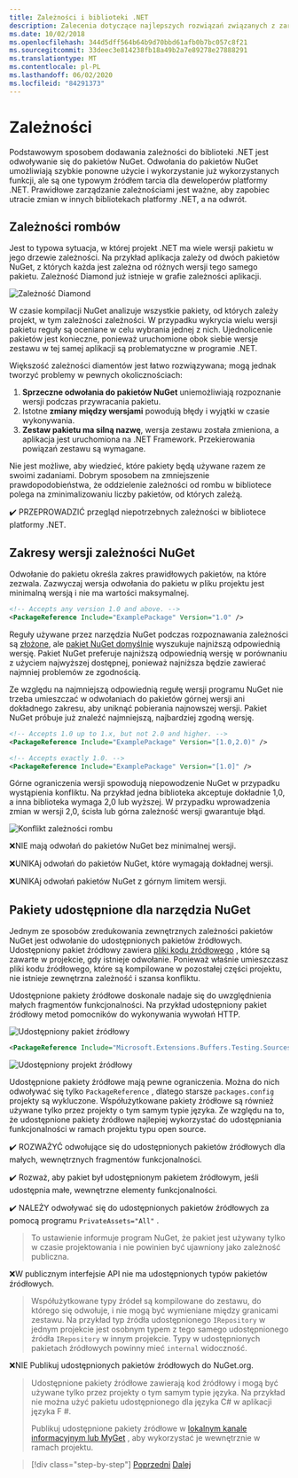 ```yaml
---
title: Zależności i biblioteki .NET
description: Zalecenia dotyczące najlepszych rozwiązań związanych z zarządzaniem zależnościami NuGet w bibliotekach platformy .NET.
ms.date: 10/02/2018
ms.openlocfilehash: 344d5dff564b64b9d70bbd61afb0b7bc057c8f21
ms.sourcegitcommit: 33deec3e814238fb18a49b2a7e89278e27888291
ms.translationtype: MT
ms.contentlocale: pl-PL
ms.lasthandoff: 06/02/2020
ms.locfileid: "84291373"
---
```

# <a name="dependencies"></a>Zależności

Podstawowym sposobem dodawania zależności do biblioteki .NET jest odwoływanie się do pakietów NuGet. Odwołania do pakietów NuGet umożliwiają szybkie ponowne użycie i wykorzystanie już wykorzystanych funkcji, ale są one typowym źródłem tarcia dla deweloperów platformy .NET. Prawidłowe zarządzanie zależnościami jest ważne, aby zapobiec utracie zmian w innych bibliotekach platformy .NET, a na odwrót.

## <a name="diamond-dependencies"></a>Zależności rombów

Jest to typowa sytuacja, w której projekt .NET ma wiele wersji pakietu w jego drzewie zależności. Na przykład aplikacja zależy od dwóch pakietów NuGet, z których każda jest zależna od różnych wersji tego samego pakietu. Zależność Diamond już istnieje w grafie zależności aplikacji.

![Zależność Diamond](./media/dependencies/diamond-dependency.png "Zależność Diamond")

W czasie kompilacji NuGet analizuje wszystkie pakiety, od których zależy projekt, w tym zależności zależności. W przypadku wykrycia wielu wersji pakietu reguły są oceniane w celu wybrania jednej z nich. Ujednolicenie pakietów jest konieczne, ponieważ uruchomione obok siebie wersje zestawu w tej samej aplikacji są problematyczne w programie .NET.

Większość zależności diamentów jest łatwo rozwiązywana; mogą jednak tworzyć problemy w pewnych okolicznościach:

1. **Sprzeczne odwołania do pakietów NuGet** uniemożliwiają rozpoznanie wersji podczas przywracania pakietu.
2. Istotne **zmiany między wersjami** powodują błędy i wyjątki w czasie wykonywania.
3. **Zestaw pakietu ma silną nazwę**, wersja zestawu została zmieniona, a aplikacja jest uruchomiona na .NET Framework. Przekierowania powiązań zestawu są wymagane.

Nie jest możliwe, aby wiedzieć, które pakiety będą używane razem ze swoimi zadaniami. Dobrym sposobem na zmniejszenie prawdopodobieństwa, że oddzielenie zależności od rombu w bibliotece polega na zminimalizowaniu liczby pakietów, od których zależą.

✔️ PRZEPROWADZIĆ przegląd niepotrzebnych zależności w bibliotece platformy .NET.

## <a name="nuget-dependency-version-ranges"></a>Zakresy wersji zależności NuGet

Odwołanie do pakietu określa zakres prawidłowych pakietów, na które zezwala. Zazwyczaj wersja odwołania do pakietu w pliku projektu jest minimalną wersją i nie ma wartości maksymalnej.

```xml
<!-- Accepts any version 1.0 and above. -->
<PackageReference Include="ExamplePackage" Version="1.0" />
```

Reguły używane przez narzędzia NuGet podczas rozpoznawania zależności są [złożone](/nuget/consume-packages/dependency-resolution), ale [pakiet NuGet domyślnie](/nuget/consume-packages/install-use-packages-visual-studio#install-and-update-options) wyszukuje najniższą odpowiednią wersję. Pakiet NuGet preferuje najniższą odpowiednią wersję w porównaniu z użyciem najwyższej dostępnej, ponieważ najniższa będzie zawierać najmniej problemów ze zgodnością.

Ze względu na najmniejszą odpowiednią regułę wersji programu NuGet nie trzeba umieszczać w odwołaniach do pakietów górnej wersji ani dokładnego zakresu, aby uniknąć pobierania najnowszej wersji. Pakiet NuGet próbuje już znaleźć najmniejszą, najbardziej zgodną wersję.

```xml
<!-- Accepts 1.0 up to 1.x, but not 2.0 and higher. -->
<PackageReference Include="ExamplePackage" Version="[1.0,2.0)" />

<!-- Accepts exactly 1.0. -->
<PackageReference Include="ExamplePackage" Version="[1.0]" />
```

Górne ograniczenia wersji spowodują niepowodzenie NuGet w przypadku wystąpienia konfliktu. Na przykład jedna biblioteka akceptuje dokładnie 1,0, a inna biblioteka wymaga 2,0 lub wyższej. W przypadku wprowadzenia zmian w wersji 2,0, ścisła lub górna zależność wersji gwarantuje błąd.

![Konflikt zależności rombu](./media/dependencies/diamond-dependency-conflict.png "Konflikt zależności rombu")

❌NIE mają odwołań do pakietów NuGet bez minimalnej wersji.

❌UNIKAj odwołań do pakietów NuGet, które wymagają dokładnej wersji.

❌UNIKAj odwołań pakietów NuGet z górnym limitem wersji.

## <a name="nuget-shared-source-packages"></a>Pakiety udostępnione dla narzędzia NuGet

Jednym ze sposobów zredukowania zewnętrznych zależności pakietów NuGet jest odwołanie do udostępnionych pakietów źródłowych. Udostępniony pakiet źródłowy zawiera [pliki kodu źródłowego](/nuget/reference/nuspec#including-content-files) , które są zawarte w projekcie, gdy istnieje odwołanie. Ponieważ właśnie umieszczasz pliki kodu źródłowego, które są kompilowane w pozostałej części projektu, nie istnieje zewnętrzna zależność i szansa konfliktu.

Udostępnione pakiety źródłowe doskonale nadaje się do uwzględnienia małych fragmentów funkcjonalności. Na przykład udostępniony pakiet źródłowy metod pomocników do wykonywania wywołań HTTP.

![Udostępniony pakiet źródłowy](./media/dependencies/shared-source-package.png "Udostępniony pakiet źródłowy")

```xml
<PackageReference Include="Microsoft.Extensions.Buffers.Testing.Sources" PrivateAssets="All" Version="1.0" />
```

![Udostępniony projekt źródłowy](./media/dependencies/shared-source-project.png "Udostępniony projekt źródłowy")

Udostępnione pakiety źródłowe mają pewne ograniczenia. Można do nich odwoływać się tylko `PackageReference` , dlatego starsze `packages.config` projekty są wykluczone. Współużytkowane pakiety źródłowe są również używane tylko przez projekty o tym samym typie języka. Ze względu na to, że udostępnione pakiety źródłowe najlepiej wykorzystać do udostępniania funkcjonalności w ramach projektu typu open source.

✔️ ROZWAŻYĆ odwołujące się do udostępnionych pakietów źródłowych dla małych, wewnętrznych fragmentów funkcjonalności.

✔️ Rozważ, aby pakiet był udostępnionym pakietem źródłowym, jeśli udostępnia małe, wewnętrzne elementy funkcjonalności.

✔️ NALEŻY odwoływać się do udostępnionych pakietów źródłowych za pomocą programu `PrivateAssets="All"` .

> To ustawienie informuje program NuGet, że pakiet jest używany tylko w czasie projektowania i nie powinien być ujawniony jako zależność publiczna.

❌W publicznym interfejsie API nie ma udostępnionych typów pakietów źródłowych.

> Współużytkowane typy źródeł są kompilowane do zestawu, do którego się odwołuje, i nie mogą być wymieniane między granicami zestawu. Na przykład typ źródła udostępnionego `IRepository` w jednym projekcie jest osobnym typem z tego samego udostępnionego źródła `IRepository` w innym projekcie. Typy w udostępnionych pakietach źródłowych powinny mieć `internal` widoczność.

❌NIE Publikuj udostępnionych pakietów źródłowych do NuGet.org.

> Udostępnione pakiety źródłowe zawierają kod źródłowy i mogą być używane tylko przez projekty o tym samym typie języka. Na przykład nie można użyć pakietu udostępnionego dla języka C# w aplikacji języka F #.
>
> Publikuj udostępnione pakiety źródłowe w [lokalnym kanale informacyjnym lub MyGet](./publish-nuget-package.md) , aby wykorzystać je wewnętrznie w ramach projektu.

>[!div class="step-by-step"]
>[Poprzedni](nuget.md) 
> [Dalej](sourcelink.md)
